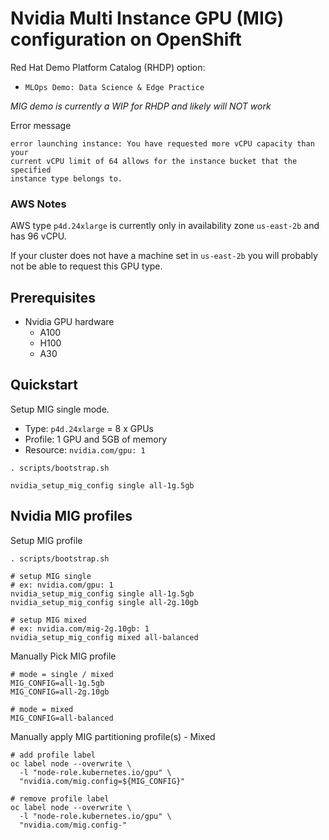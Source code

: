 # Nvidia Multi Instance GPU (MIG) configuration on OpenShift

Red Hat Demo Platform Catalog (RHDP) option:

- `MLOps Demo: Data Science & Edge Practice`

*MIG demo is currently a WIP for RHDP and likely will NOT work*

Error message
```
error launching instance: You have requested more vCPU capacity than your
current vCPU limit of 64 allows for the instance bucket that the specified
instance type belongs to. 
```

### AWS Notes

AWS type `p4d.24xlarge` is currently only in availability zone `us-east-2b` and has 96 vCPU.

If your cluster does not have a machine set in `us-east-2b` you
will probably not be able to request this GPU type.

## Prerequisites

- Nvidia GPU hardware
  - A100
  - H100
  - A30

## Quickstart

Setup MIG single mode.

- Type: `p4d.24xlarge` = 8 x GPUs
- Profile: 1 GPU and 5GB of memory
- Resource: `nvidia.com/gpu: 1`

```
. scripts/bootstrap.sh

nvidia_setup_mig_config single all-1g.5gb
```

## Nvidia MIG profiles

Setup MIG profile

```
. scripts/bootstrap.sh

# setup MIG single
# ex: nvidia.com/gpu: 1
nvidia_setup_mig_config single all-1g.5gb
nvidia_setup_mig_config single all-2g.10gb

# setup MIG mixed
# ex: nvidia.com/mig-2g.10gb: 1
nvidia_setup_mig_config mixed all-balanced
```

Manually Pick MIG profile

```
# mode = single / mixed
MIG_CONFIG=all-1g.5gb
MIG_CONFIG=all-2g.10gb

# mode = mixed 
MIG_CONFIG=all-balanced
```

Manually apply MIG partitioning profile(s) - Mixed

```
# add profile label
oc label node --overwrite \
  -l "node-role.kubernetes.io/gpu" \
  "nvidia.com/mig.config=${MIG_CONFIG}"

# remove profile label
oc label node --overwrite \
  -l "node-role.kubernetes.io/gpu" \
  "nvidia.com/mig.config-"
```
